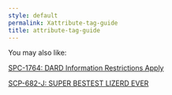 ```yaml
---
style: default
permalink: Xattribute-tag-guide
title: attribute-tag-guide
---
```

You may also like:

[SPC-1764: DARD Information Restrictions Apply](http://scp-wiki.net/scp-1764)

[SCP-682-J: SUPER BESTEST LIZERD EVER](http://scp-wiki.net/scp-682-j)
